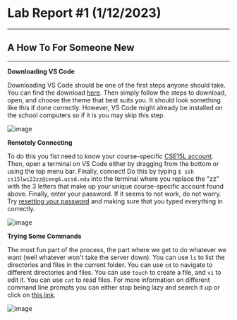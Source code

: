 # Lab Report #1 (1/12/2023)
---
## A How To For Someone New

---

**Downloading VS Code** 

Downloading VS Code should be one of the first steps anyone should take. You can find the download [here](https://code.visualstudio.com/Download).
Then simply follow the steps to download, open, and choose the theme that best suits you. It should look something like this if done correctly. However, VS Code might already be installed on the school computers so if it is you may skip this step.

![image](https://user-images.githubusercontent.com/81714985/212165777-2c294635-3eac-4dff-a2f4-a847bbd8e376.png)


**Remotely Connecting** 

To do this you fist need to know your course-specific [CSE15L account](https://sdacs.ucsd.edu/~icc/index.php). Then, open a terminal on VS Code either by dragging from the bottom or using the top menu bar. Finally, connect! Do this by typing `$ ssh cs15lwi23zz@ieng6.ucsd.edu` into the terminal where you replace the "zz" with the 3 letters that make up your unique course-specific account found above. Finally, enter your password. If it seems to not work, do not worry. Try [resetting your password](https://docs.google.com/document/d/1hs7CyQeh-MdUfM9uv99i8tqfneos6Y8bDU0uhn1wqho/edit) and making sure that you typed everything in correctly.

![image](https://user-images.githubusercontent.com/81714985/212243528-9b5ed813-667d-4d0b-81a6-9017e7ebc216.png)


**Trying Some Commands** 

The most fun part of the process, the part where we get to do whatever we want (well whatever won't take the server down). You can use `ls` to list the directories and files in the current folder. You can use `cd` to navigate to different directories and files. You can use `touch` to create a file, and `vi` to edit it. You can use `cat` to read files. For more information on different command line prompts you can either stop being lazy and search it up or click on [this link](https://www.git-tower.com/blog/command-line-cheat-sheet/).

![image](https://user-images.githubusercontent.com/81714985/212243627-756f26dc-c5d6-4d92-9d74-8f6f3afe2c2d.png)


